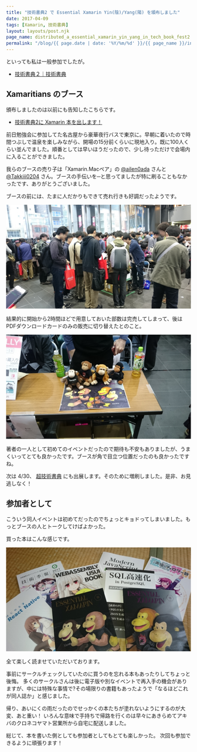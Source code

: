```yaml
---
title: "技術書典2 で Essential Xamarin Yin(陰)/Yang(陽) を頒布しました"
date: 2017-04-09
tags: [Xamarin, 技術書典]
layout: layouts/post.njk
page_name: distributed_a_essential_xamarin_yin_yang_in_tech_book_fest2
permalink: "/blog/{{ page.date | date: '%Y/%m/%d' }}/{{ page_name }}/index.html"
---
```

といっても私は一般参加でしたが。

<!--more-->

* [技術書典２｜技術書典](https://techbookfest.org/event/tbf02)

## Xamaritians のブース

頒布しましたのは以前にも告知したこちらです。

* [技術書典2に Xamarin 本を出します！](/blog/2017/04/07/wrote_for_techbookfes2/)

前日勉強会に参加してた名古屋から豪華夜行バスで東京に。早朝に着いたので時間つぶしで温泉を楽しみながら、開場の15分前くらいに現地入り。既に100人くらい並んでました。順番としては早いほうだったので、少し待っただけで会場内に入ることができました。

我らのブースの売り子は「Xamarin.Macペア」の [@ailen0ada](https://twitter.com/ailen0ada) さんと [@Takkiii0204](https://twitter.com/Takkiii0204) さん。ブースの手伝いを─と思ってましたが特に刷ることもなかったです、ありがとうございました。

ブースの前には、たまに人だかりもできて売れ行きも好調だったようです。

![](/img/posts/distributed_a_essential_xamarin_yin_yang_in_tech_book_fest2_02.jpg)

結果的に開始から2時間ほどで用意しておいた部数は完売してしまって、後はPDFダウンロードカードのみの販売に切り替えたとのこと。

![](/img/posts/distributed_a_essential_xamarin_yin_yang_in_tech_book_fest2_03.jpg)

著者の一人として初めてのイベントだったので期待も不安もありましたが、うまくいってとても良かったです。ブースが角で目立つ位置だったのも良かったですね。

次は 4/30、 [超技術書典](http://www.chokaigi.jp/2017/booth/cho_gijutsusyoten.html) にも出展します。そのために増刷しました。是非、お見逃しなく！

## 参加者として

こういう同人イベントは初めてだったのでちょっとキョドってしまいました。もっとブースの人とトークしてけばよかった。

買った本はこんな感じです。

![](/img/posts/distributed_a_essential_xamarin_yin_yang_in_tech_book_fest2_01.jpg)

全て楽しく読ませていただいております。

事前にサークルチェックしていたのに買うのを忘れる本もあったりしてちょっと後悔。
多くのサークルさんは後に電子版や別なイベントで再入手の機会がありますが、中には特殊な事情で?その場限りの書籍もあったようで「なるほどこれが同人誌か」と感じました。

帰り、あいにくの雨だったのでせっかくの本たちが塗れないようにするのが大変、あと重い！
いろんな意味で手持ちで帰路を行くのは早々にあきらめてアキバのクロネコヤマト営業所から自宅に配送しました。

総じて、本を書いた側としても参加者としてもとても楽しかった。
次回も参加できるように頑張ります！